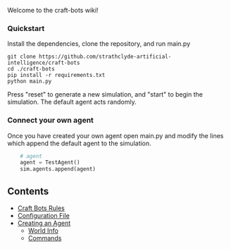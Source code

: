 Welcome to the craft-bots wiki!

### Quickstart

Install the dependencies, clone the repository, and run main.py
```
git clone https://github.com/strathclyde-artificial-intelligence/craft-bots
cd ./craft-bots
pip install -r requirements.txt
python main.py
```
Press "reset" to generate a new simulation, and "start" to begin the simulation. The default agent acts randomly.

### Connect your own agent

Once you have created your own agent open main.py and modify the lines which append the default agent to the simulation.
```python
    # agent
    agent = TestAgent()
    sim.agents.append(agent)
```

## Contents

- [Craft Bots Rules](Craft-Bots-Rules)
- [Configuration File](Configuration)
- [Creating an Agent](Creating-an-Agent)
  - [World Info](World-Info)
  - [Commands](Commands)
